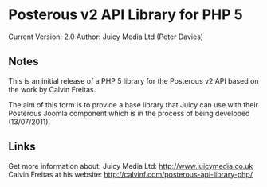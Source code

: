 Posterous v2 API Library for PHP 5
===============================
Current Version: 2.0
Author: Juicy Media Ltd (Peter Davies)

Notes
-----
This is an initial release of a PHP 5 library for the Posterous v2 API based on the work by Calvin Freitas.

The aim of this form is to provide a base library that Juicy can use with their Posterous Joomla component which is in the process of being developed (13/07/2011).

Links
-----
Get more information about:
Juicy Media Ltd: http://www.juicymedia.co.uk
Calvin Freitas at his website: http://calvinf.com/posterous-api-library-php/
